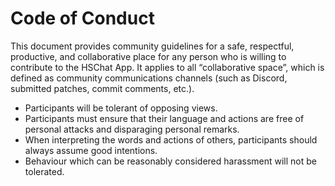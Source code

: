 # Code of Conduct
This document provides community guidelines for a safe, respectful, productive, and collaborative place for any person who is willing to contribute to the HSChat App. It applies to all “collaborative space”, which is defined as community communications channels (such as Discord, submitted patches, commit comments, etc.).

- Participants will be tolerant of opposing views.
- Participants must ensure that their language and actions are free of personal attacks and disparaging personal remarks.
- When interpreting the words and actions of others, participants should always assume good intentions.
- Behaviour which can be reasonably considered harassment will not be tolerated.
